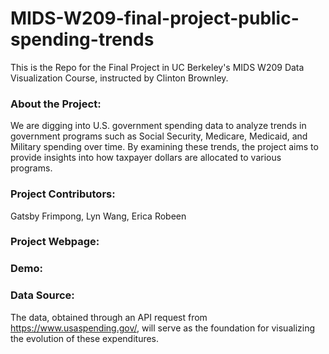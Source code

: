 # MIDS-W209-final-project-public-spending-trends

This is the Repo for the Final Project in UC Berkeley's MIDS W209 Data Visualization Course, instructed by Clinton Brownley.

### **About the Project:** <br>

We are digging into U.S. government spending data to analyze trends in government programs such as Social Security, Medicare, Medicaid, and Military spending over time. By examining these trends, the project aims to provide insights into how taxpayer dollars are allocated to various programs.


### **Project Contributors:**<br>
Gatsby Frimpong, Lyn Wang, Erica Robeen


### **Project Webpage:**<br>



### **Demo:**<br>



### **Data Source:**<br>
The data, obtained through an API request from https://www.usaspending.gov/, will serve as the foundation for visualizing the evolution of these expenditures. 
